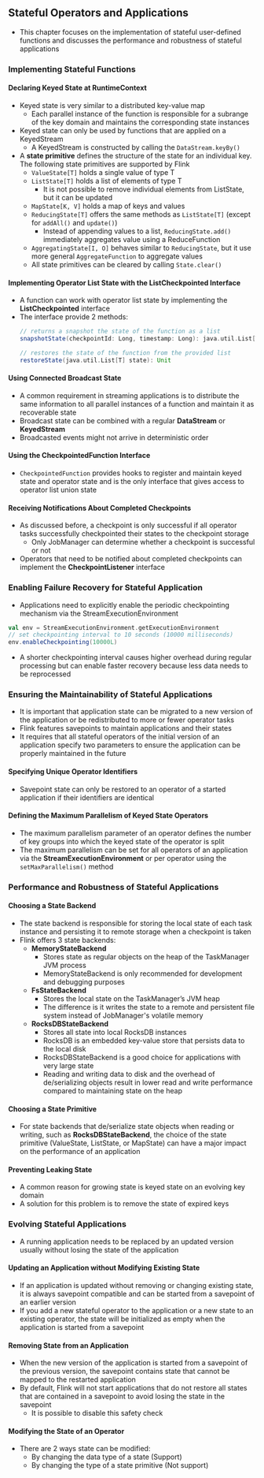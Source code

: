 ## Stateful Operators and Applications

- This chapter focuses on the implementation of stateful user-defined functions and discusses the performance and robustness of stateful applications

### Implementing Stateful Functions

#### Declaring Keyed State at RuntimeContext

- Keyed state is very similar to a distributed key-value map
  - Each parallel instance of the function is responsible for a subrange of the key domain and maintains the corresponding state instances
- Keyed state can only be used by functions that are applied on a KeyedStream
  - A KeyedStream is constructed by calling the `DataStream.keyBy()`
- A **state primitive** defines the structure of the state for an individual key. The following state primitives are supported by Flink
  - `ValueState[T]` holds a single value of type T
  - `ListState[T]` holds a list of elements of type T
    - It is not possible to remove individual elements from ListState, but it can be updated
  - `MapState[K, V]` holds a map of keys and values
  - `ReducingState[T]` offers the same methods as `ListState[T]` (except for `addAll()` and `update()`)
    - Instead of appending values to a list, `ReducingState.add()` immediately aggregates value using a ReduceFunction
  - `AggregatingState[I, O]` behaves similar to `ReducingState`, but it use more general `AggregateFunction` to aggregate values
  - All state primitives can be cleared by calling `State.clear()`

#### Implementing Operator List State with the ListCheckpointed Interface

- A function can work with operator list state by implementing the **ListCheckpointed** interface
- The interface provide 2 methods:
  ```scala
  // returns a snapshot the state of the function as a list
  snapshotState(checkpointId: Long, timestamp: Long): java.util.List[T]

  // restores the state of the function from the provided list
  restoreState(java.util.List[T] state): Unit
  ```

#### Using Connected Broadcast State

- A common requirement in streaming applications is to distribute the same information to all parallel instances of a function and maintain it as recoverable state
- Broadcast state can be combined with a regular **DataStream** or **KeyedStream**
- Broadcasted events might not arrive in deterministic order

#### Using the CheckpointedFunction Interface

- `CheckpointedFunction` provides hooks to register and maintain keyed state and operator state and is the only interface that gives access to operator list union state

#### Receiving Notifications About Completed Checkpoints

- As discussed before, a checkpoint is only successful if all operator tasks successfully checkpointed their states to the checkpoint storage
  - Only JobManager can determine whether a checkpoint is successful or not
- Operators that need to be notified about completed checkpoints can implement the **CheckpointListener** interface

### Enabling Failure Recovery for Stateful Application

- Applications need to explicitly enable the periodic checkpointing mechanism via the StreamExecutionEnvironment

```scala
val env = StreamExecutionEnvironment.getExecutionEnvironment
// set checkpointing interval to 10 seconds (10000 milliseconds)
env.enableCheckpointing(10000L)
```

- A shorter checkpointing interval causes higher overhead during regular processing but can enable faster recovery because less data needs to be reprocessed

### Ensuring the Maintainability of Stateful Applications

- It is important that application state can be migrated to a new version of the application or be redistributed to more or fewer operator tasks
- Flink features savepoints to maintain applications and their states
- It requires that all stateful operators of the initial version of an application specify two parameters to ensure the application can be properly maintained in the future

#### Specifying Unique Operator Identifiers

- Savepoint state can only be restored to an operator of a started application if their identifiers are identical

#### Defining the Maximum Parallelism of Keyed State Operators

- The maximum parallelism parameter of an operator defines the number of key groups into which the keyed state of the operator is split
- The maximum parallelism can be set for all operators of an application via the **StreamExecutionEnvironment** or per operator using the `setMaxParallelism()` method


### Performance and Robustness of Stateful Applications

#### Choosing a State Backend

- The state backend is responsible for storing the local state of each task instance and persisting it to remote storage when a checkpoint is taken
- Flink offers 3 state backends:
  - **MemoryStateBackend**
    - Stores state as regular objects on the heap of the TaskManager JVM process
    - MemoryStateBackend is only recommended for development and debugging purposes
  - **FsStateBackend**
    - Stores the local state on the TaskManager’s JVM heap
    - The difference is it writes the state to a remote and persistent file system instead of JobManager's volatile memory
  - **RocksDBStateBackend**
    - Stores all state into local RocksDB instances
    - RocksDB is an embedded key-value store that persists data to the local disk
    - RocksDBStateBackend is a good choice for applications with very large state
    - Reading and writing data to disk and the overhead of de/serializing objects result in lower read and write performance compared to maintaining state on the heap

#### Choosing a State Primitive

- For state backends that de/serialize state objects when reading or writing, such as **RocksDBStateBackend**, the choice of the state primitive (ValueState, ListState, or MapState) can have a major impact on the performance of an application


#### Preventing Leaking State

- A common reason for growing state is keyed state on an evolving key domain
- A solution for this problem is to remove the state of expired keys

### Evolving Stateful Applications

- A running application needs to be replaced by an updated version usually without losing the state of the application

#### Updating an Application without Modifying Existing State

- If an application is updated without removing or changing existing state, it is always savepoint compatible and can be started from a savepoint of an earlier version
- If you add a new stateful operator to the application or a new state to an existing operator, the state will be initialized as empty when the application is started from a savepoint

#### Removing State from an Application

- When the new version of the application is started from a savepoint of the previous version, the savepoint contains state that cannot be mapped to the restarted application
- By default, Flink will not start applications that do not restore all states that are contained in a savepoint to avoid losing the state in the savepoint
  - It is possible to disable this safety check

#### Modifying the State of an Operator

- There are 2 ways state can be modified:
  - By changing the data type of a state (Support)
  - By changing the type of a state primitive (Not support)


